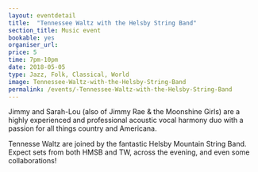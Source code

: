 ```yaml
---
layout: eventdetail
title:  "Tennessee Waltz with the Helsby String Band"
section_title: Music event
bookable: yes
organiser_url:
price: 5
time: 7pm-10pm
date: 2018-05-05
type: Jazz, Folk, Classical, World
image: Tennessee-Waltz-with-the-Helsby-String-Band
permalink: /events/-Tennessee-Waltz-with-the-Helsby-String-Band
---
```

Jimmy and Sarah-Lou (also of Jimmy Rae & the Moonshine Girls) are a highly experienced and professional acoustic vocal harmony duo with a passion for all things country and Americana.

Tennesse Waltz are joined by the fantastic Helsby Mountain String Band.  Expect sets from both HMSB and TW, across the evening, and even some collaborations!
